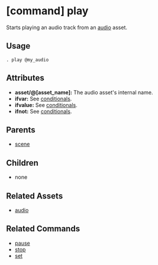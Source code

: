 
# [command] play

Starts playing an audio track from an [audio](audio.md) asset.

## Usage

    . play @my_audio

## Attributes

 * **asset/@[asset_name]:** The audio asset's internal name.
 * **ifvar:** See [conditionals](conditionals.md).
 * **ifvalue:** See [conditionals](conditionals.md).
 * **ifnot:** See [conditionals](conditionals.md).

## Parents

 * [scene](scene.md)

## Children

 * none

## Related Assets

 * [audio](audio.md)

## Related Commands

 * [pause](pause.md)
 * [stop](stop.md)
 * [set](set.md)
